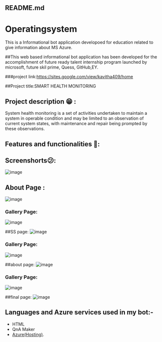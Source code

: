 ## README.md
# Operatingsystem
This is a Informational bot application developoed for education related to give information about MS Azure.

##This web based informational bot application has been developed for the accomplishment of future ready talent internship program launched by microsoft, future skil prime, Quess, GitHub,EY.

###project link:https://sites.google.com/view/kavitha409/home

##Project title:SMART HEALTH MONITORING

## Project description 😁 :
System health monitoring is a set of activities undertaken to maintain a system in operable condition and may be limited to an observation of current system states, with maintenance and repair being prompted by these observations.

## Features and functionalities 🧐:

## Screenshorts😕:
![image](https://user-images.githubusercontent.com/114652779/200802759-25d3b11a-4ea5-48f6-ab1a-5b14c4b89daa.png)

## About Page :
![image](https://user-images.githubusercontent.com/114652779/200803156-44258096-f6fd-4283-b6a7-b38b1c7989c7.png)

### Gallery Page:
![image](https://user-images.githubusercontent.com/114652779/200803318-e24ea204-d3fc-426c-8acf-4188bfe7b102.png)

##SS page:
![image](https://user-images.githubusercontent.com/114652779/200803547-7ac8371f-5f8a-44d6-b0d9-897e94d3fab6.png)

### Gallery Page:
![image](https://user-images.githubusercontent.com/114652779/200803740-e8225583-235d-4595-856c-97b644cbf82e.png)

##about page:
![image](https://user-images.githubusercontent.com/114652779/200804013-6873dc5b-71d0-441d-a69f-a5de23c2a6d8.png)

### Gallery Page:
![image](https://user-images.githubusercontent.com/114652779/200804326-4ad789cf-dbb1-47b0-8003-8b9e9c1d5187.png)

##final page:
![image](https://user-images.githubusercontent.com/114652779/200804735-73753bd7-64ec-46e1-a44d-af36d4cffbef.png)


## Languages and Azure services used in my bot:-
- HTML
- QnA Maker
- [Azure(Hosting)](https://azure.microsoft.com/en-in/features/azure-portal/).
